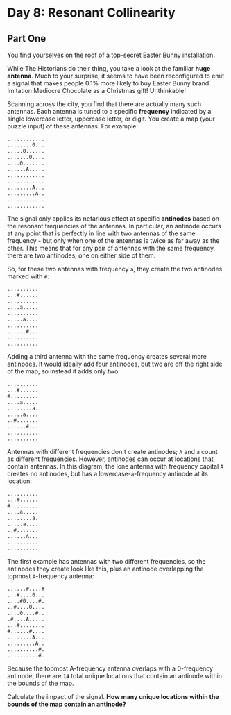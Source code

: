 # Day 8: Resonant Collinearity

## Part One

You find yourselves on the [roof](https://adventofcode.com/2016/day/25) of a top-secret Easter Bunny installation.

While The Historians do their thing, you take a look at the familiar **huge antenna**. 
Much to your surprise, it seems to have been reconfigured to emit a signal 
that makes people 0.1% more likely to buy Easter Bunny brand Imitation Mediocre Chocolate as a Christmas gift! 
Unthinkable!

Scanning across the city, 
you find that there are actually many such antennas. 
Each antenna is tuned to a specific **frequency** indicated by a single lowercase letter, 
uppercase letter, or digit. 
You create a map (your puzzle input) of these antennas. 
For example:

````
............
........0...
.....0......
.......0....
....0.......
......A.....
............
............
........A...
.........A..
............
............
````

The signal only applies its nefarious effect at specific **antinodes** based on the resonant frequencies of the antennas. 
In particular, an antinode occurs at any point that is perfectly in line 
with two antennas of the same frequency - 
but only when one of the antennas is twice as far away as the other. 
This means that for any pair of antennas with the same frequency, 
there are two antinodes, one on either side of them.

So, for these two antennas with frequency `a`, 
they create the two antinodes marked with `#`:

````
..........
...#......
..........
....a.....
..........
.....a....
..........
......#...
..........
..........
````

Adding a third antenna with the same frequency creates several more antinodes. 
It would ideally add four antinodes, but two are off the right side of the map, 
so instead it adds only two:

````
..........
...#......
#.........
....a.....
........a.
.....a....
..#.......
......#...
..........
..........
````

Antennas with different frequencies don't create antinodes; 
`A` and `a` count as different frequencies. 
However, antinodes can occur at locations that contain antennas. 
In this diagram, the lone antenna with frequency capital `A` creates no antinodes,
but has a lowercase-`a`-frequency antinode at its location:

````
..........
...#......
#.........
....a.....
........a.
.....a....
..#.......
......A...
..........
..........
````

The first example has antennas with two different frequencies, 
so the antinodes they create look like this, 
plus an antinode overlapping the topmost `A`-frequency antenna:

````
......#....#
...#....0...
....#0....#.
..#....0....
....0....#..
.#....A.....
...#........
#......#....
........A...
.........A..
..........#.
..........#.
````

Because the topmost A-frequency antenna overlaps with a 0-frequency antinode, 
there are **`14`** total unique locations that contain an antinode within the bounds of the map.

Calculate the impact of the signal. 
**How many unique locations within the bounds of the map contain an antinode?**

